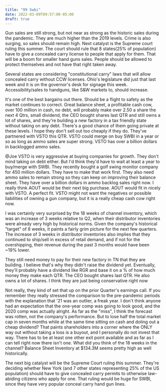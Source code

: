 ```yaml
---
title: "99 Swbi"
date: 2022-03-09T09:57:00-05:00
draft: true
---
```


Gun sales are still strong, but not near as strong as the historic sales during the pandemic. They are much higher than the 2019 levels. Crime is also surging, so sales should remain high. Next catalyst is the Supreme court ruling this summer. The court should rule that 8 states(25% of population) have to give a concealed carry license to people that apply for them. That will be a boom for smaller hand guns sales. People should be allowed to protect themselves and not have that right taken away.

Several states are considering "constitutional carry" laws that will allow concealed carry without CCW licenses. Ohio's legislature did just that last week and it is on the governor's desk for signage this week. Accessibility/sales to handguns, like S&W markets to, should increase.

It's one of the best bargains out there. Should be a flight to safety as the market continues to correct. Great balance sheet, a profitable cash cow, over 100 million in cash, no debt, will probably make over 2.50 a share the next 4 Qtrs, small dividend, the CEO bought shares last QTR and still owns a lot of shares, and they're building a new factory in a tax friendly state without taking on any debt. There's a good chance of them going private at these levels. I hope they don't sell out too cheaply if they do. They've partnered with VSTO this QTR. VSTO could merge on buy SWBI in a year or so as long as ammo sales are super strong. VSTO has over a billion dollars in backlogged ammo sales.

@Joe VSTO is very aggressive at buying companies for growth. They don't mind taking on debt either. But I'd think they'd have to wait at least a year to buy/merge with SWBI. They recently bought a golf swing monitor company for 450 million dollars. They have to make that work first. They also need ammo sales to remain strong so they can keep on improving their balance sheet. They have over a billion dollars in ammo backlog sales right now. I really think AOUT would be their next big purchase. AOUT would fit in nicely with VSTO. A perfect fit. VSTO might not want the negatives or possible liabilities of owning a gun company, but it is a really cheap cash cow right now.

I was certainly very surprised by the 18 weeks of channel inventory, which was an increase of 3 weeks relative to Q2, when their distributor inventories were already very high by historical norms. Given the company's historical "target" of 8 weeks, it paints a fairly grim picture for the next few quarters.
The increase of 3 weeks in distributor inventories also implies that they continued to ship/sell in excess of retail demand, and if not for the overshipping, their revenue during the past 3 months would have been ~19% lower.

They still need money to pay for their new factory in TN that they are building. I believe that's why they didn't raise the dividend yet. Eventually, they'll probably have a dividend like RGR and base it on a % of how much money they make each QTR. The CEO bought shares last QTR. He also owns a lot of shares. I think they are just being conservative right now

Not really, they kind of set that up on the prior Quarter's earnings call. If you remember they really stressed the comparison to the pre-pandemic periods with the explanation that '21 was an outlier, a freak year. I don't think anyone had an expectation that the one-year comp was going to look good, and the 2020 comp was actually alright. As far as the "miss", I think the forecast was rotten, not the company's performance. But to lose half the total market cap in seven months while at the same time sitting on cash and doling out a cheap dividend? That paints shareholders into a corner where the ONLY way out without taking a loss is a buyout, and I personally do not invest that way. There has to be at least one other exit point available and as far as I can tell right now there isn't one. What did you think of the 18 weeks in the channel? Balance Sheet Inventory at $134.3M seems pretty high as well historically.

The next big catalyst will be the Supreme Court ruling this summer. They're deciding whether New York (and 7 other states representing 25% of the US population) should have to give concealed carry permits to otherwise law-abiding citizens who apply for one. That ruling would be huge for SWBI, since they have very popular conceal carry hand gun lines.

